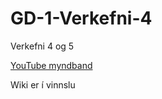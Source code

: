 # GD-1-Verkefni-4
Verkefni 4 og 5  

[YouTube myndband](https://www.youtube.com/watch?v=NSb5ShhI9L4)  

Wiki er í vinnslu
